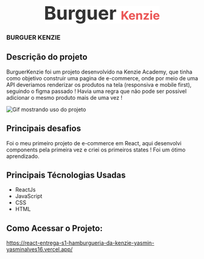 
<div align="center">
<img src ="./src/components/imgs/logo.svg">
</div>

### BURGUER KENZIE 

## Descrição do projeto

BurguerKenzie foi um projeto desenvolvido na Kenzie Academy, que tinha como objetivo construir uma pagina de e-commerce, onde por meio de uma API deveriamos renderizar os produtos na tela (responsiva e mobile first), seguindo o figma passado ! Havia uma regra que não pode ser possivel adicionar o mesmo produto mais de uma vez !

<img src="./src/components/imgs/agoraSim.gif" alt="Gif mostrando uso do projeto" style="width: 500px">

## Principais desafios

Foi o meu primeiro projeto de e-commerce em React, aqui desenvolvi components pela primeira vez e criei os primeiros states ! Foi um ótimo aprendizado.

## Principais Técnologias Usadas

- ReactJs
- JavaScript
- CSS 
- HTML

## Como Acessar o Projeto: 

https://react-entrega-s1-hamburgueria-da-kenzie-yasmin-yasminalves16.vercel.app/




